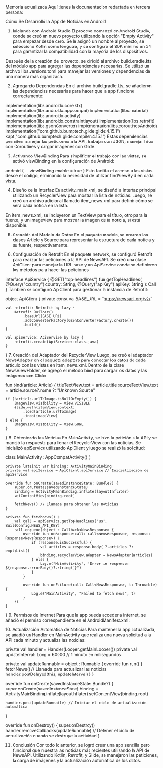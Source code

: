 
Memoria actualizada
Aquí tienes la documentación redactada en tercera persona:

Cómo Se Desarrolló la App de Noticias en Android
1. Iniciando con Android Studio
El proceso comenzó en Android Studio, donde se creó un nuevo proyecto utilizando la opción "Empty Activity" para empezar desde cero. Se le asignó un nombre al proyecto, se seleccionó Kotlin como lenguaje, y se configuró el SDK mínimo en 24 para garantizar la compatibilidad con la mayoría de los dispositivos.

Después de la creación del proyecto, se dirigió al archivo build.gradle.kts del módulo app para agregar las dependencias necesarias. Se utilizó un archivo libs.versions.toml para manejar las versiones y dependencias de una manera más organizada.

2. Agregando Dependencias
En el archivo build.gradle.kts, se añadieron las dependencias necesarias para hacer que la app funcione correctamente:

implementation(libs.androidx.core.ktx)
implementation(libs.androidx.appcompat)
implementation(libs.material)
implementation(libs.androidx.activity)
implementation(libs.androidx.constraintlayout)
implementation(libs.retrofit)
implementation(libs.gsonConverter)
implementation(libs.coroutinesAndroid)
implementation("com.github.bumptech.glide:glide:4.15.1")
kapt("com.github.bumptech.glide:compiler:4.15.1")
Estas dependencias permiten manejar las peticiones a la API, trabajar con JSON, manejar hilos con Coroutines y cargar imágenes con Glide.

3. Activando ViewBinding
Para simplificar el trabajo con las vistas, se activó viewBinding en la configuración de Android:

android {
    ...
    viewBinding.enable = true
}
Esto facilita el acceso a las vistas desde el código, eliminando la necesidad de utilizar findViewById en cada vista.

4. Diseño de la Interfaz
En activity_main.xml, se diseñó la interfaz principal utilizando un RecyclerView para mostrar la lista de noticias. Luego, se creó un archivo adicional llamado item_news.xml para definir cómo se verá cada noticia en la lista.

En item_news.xml, se incluyeron un TextView para el título, otro para la fuente, y un ImageView para mostrar la imagen de la noticia, si está disponible.

5. Creación del Modelo de Datos
En el paquete models, se crearon las clases Article y Source para representar la estructura de cada noticia y su fuente, respectivamente.

6. Configuración de Retrofit
En el paquete network, se configuró Retrofit para realizar las peticiones a la API de NewsAPI. Se creó una clase ApiClient para manejar la URL base y un ApiService donde se definieron los métodos para hacer las peticiones:

interface ApiService {
    @GET("top-headlines")
    fun getTopHeadlines(
        @Query("country") country: String,
        @Query("apiKey") apiKey: String
    ): Call<NewsResponse>
}
También se configuró ApiClient para gestionar la instancia de Retrofit:

object ApiClient {
    private const val BASE_URL = "https://newsapi.org/v2/"

    val retrofit: Retrofit by lazy {
        Retrofit.Builder()
            .baseUrl(BASE_URL)
            .addConverterFactory(GsonConverterFactory.create())
            .build()
    }

    val apiService: ApiService by lazy {
        retrofit.create(ApiService::class.java)
    }
}
7. Creación del Adaptador del RecyclerView
Luego, se creó el adaptador NewsAdapter en el paquete adapters para conectar los datos de cada artículo con las vistas en item_news.xml. Dentro de la clase NewsViewHolder, se agregó el método bind para cargar los datos y las imágenes con Glide:

fun bind(article: Article) {
    titleTextView.text = article.title
    sourceTextView.text = article.source?.name ?: "Unknown Source"

    if (!article.urlToImage.isNullOrEmpty()) {
        imageView.visibility = View.VISIBLE
        Glide.with(itemView.context)
            .load(article.urlToImage)
            .into(imageView)
    } else {
        imageView.visibility = View.GONE
    }
}
8. Obteniendo las Noticias
En MainActivity, se hizo la petición a la API y se manejó la respuesta para llenar el RecyclerView con las noticias. Se inicializó apiService utilizando ApiClient y luego se realizó la solicitud:

class MainActivity : AppCompatActivity() {

    private lateinit var binding: ActivityMainBinding
    private val apiService = ApiClient.apiService // Inicialización de apiService

    override fun onCreate(savedInstanceState: Bundle?) {
        super.onCreate(savedInstanceState)
        binding = ActivityMainBinding.inflate(layoutInflater)
        setContentView(binding.root)

        fetchNews() // Llamada para obtener las noticias
    }

    private fun fetchNews() {
        val call = apiService.getTopHeadlines("us", BuildConfig.NEWS_API_KEY)
        call.enqueue(object : Callback<NewsResponse> {
            override fun onResponse(call: Call<NewsResponse>, response: Response<NewsResponse>) {
                if (response.isSuccessful) {
                    val articles = response.body()?.articles ?: emptyList()
                    binding.recyclerView.adapter = NewsAdapter(articles)
                } else {
                    Log.e("MainActivity", "Error in response: ${response.errorBody()?.string()}")
                }
            }

            override fun onFailure(call: Call<NewsResponse>, t: Throwable) {
                Log.e("MainActivity", "Failed to fetch news", t)
            }
        })
    }
}
9. Permisos de Internet
Para que la app pueda acceder a internet, se añadió el permiso correspondiente en el AndroidManifest.xml:

<uses-permission android:name="android.permission.INTERNET" />
10. Actualización Automática de Noticias
Para mantener la app actualizada, se añadió un Handler en MainActivity que realiza una nueva solicitud a la API cada minuto y actualiza las noticias:

private val handler = Handler(Looper.getMainLooper())
private val updateInterval: Long = 60000 // 1 minuto en milisegundos

private val updateRunnable = object : Runnable {
    override fun run() {
        fetchNews() // Llamada para actualizar las noticias
        handler.postDelayed(this, updateInterval)
    }
}

override fun onCreate(savedInstanceState: Bundle?) {
    super.onCreate(savedInstanceState)
    binding = ActivityMainBinding.inflate(layoutInflater)
    setContentView(binding.root)

    handler.post(updateRunnable) // Iniciar el ciclo de actualización automática
}

override fun onDestroy() {
    super.onDestroy()
    handler.removeCallbacks(updateRunnable) // Detener el ciclo de actualización cuando se destruye la actividad
}

11. Conclusión
Con todo lo anterior, se logró crear una app sencilla pero funcional que muestra las noticias más recientes utilizando la API de NewsAPI. Utilizando Kotlin, Retrofit, y Glide, se manejaron las peticiones, la carga de imágenes y la actualización automática de los datos.
